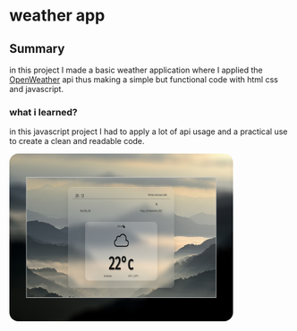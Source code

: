 # weather app

## Summary
  
in this project I made a basic weather application where I applied the <a href="https://openweathermap.org/api">OpenWeather</a> api thus making a simple but functional code with html css and javascript. 
### what i learned?
in this javascript project I had to apply a lot of api usage and a practical use to create a clean and readable code.
  
<img src="assents/img/Banner-AppClima.jpg" style="border-radius: 1rem;" width="400px">

#


